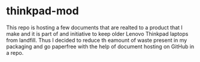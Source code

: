 # thinkpad-mod
This repo is hosting a few documents that are realted to a product that I make and it is part of and initiative to keep older Lenovo Thinkpad laptops from landfill. Thus I decided to reduce th eamount of waste present in my packaging and go paperfree with the help of document hosting on GitHub in a repo. 
